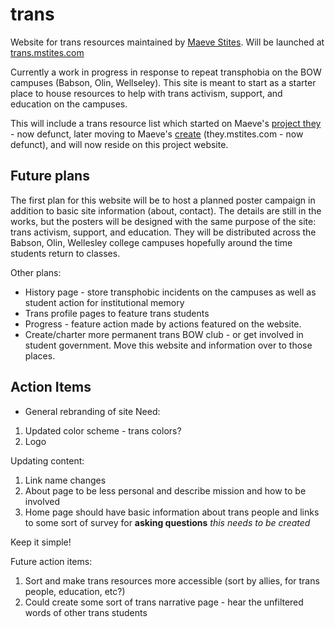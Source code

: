 # trans
Website for trans resources maintained by [Maeve Stites](https://github.com/mstites). Will be launched at [trans.mstites.com](https://trans.mstites.com)

Currently a work in progress in response to repeat transphobia on the BOW campuses (Babson, Olin, Wellseley). This site is meant to start as a starter place to house resources to help with trans activism, support, and education on the campuses.

This will include a trans resource list which started on Maeve's [project they](https://github.com/mstites/project-they) - now defunct, later moving to Maeve's [create](create.mstites.com/) (they.mstites.com - now defunct), and will now reside on this project website.

## Future plans

The first plan for this website will be to host a planned poster campaign in addition to basic site information (about, contact). The details are still in the works, but the posters will be designed with the same purpose of the site: trans activism, support, and education. They will be distributed across the Babson, Olin, Wellesley college campuses hopefully around the time students return to classes.

Other plans:

* History page - store transphobic incidents on the campuses as well as student action for institutional memory
* Trans profile pages to feature trans students
* Progress - feature action made by actions featured on the website.
* Create/charter more permanent trans BOW club - or get involved in student government. Move this website and information over to those places.

## Action Items
* General rebranding of site
Need:
1. Updated color scheme - trans colors?
2. Logo

Updating content:
1. Link name changes
2. About page to be less personal and describe mission and how to be involved
3. Home page should have basic information about trans people and links to some sort of survey for **asking questions** *this needs to be created*

Keep it simple!

Future action items:
1. Sort and make trans resources more accessible (sort by allies, for  trans people, education, etc?)
2. Could create some sort of trans narrative page - hear the unfiltered words of other trans students
